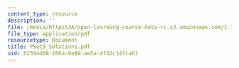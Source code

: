 ```yaml
---
content_type: resource
description: ''
file: /media/https%3A/open-learning-course-data-rc.s3.amazonaws.com/1-725j-chemicals-in-the-environment-fate-and-transport-fall-2004/8239ad08266a9a99ae5a4f52c147ca61_PSet9_Solutions.pdf
file_type: application/pdf
resourcetype: Document
title: PSet9_Solutions.pdf
uid: 8239ad08-266a-9a99-ae5a-4f52c147ca61
---
```

